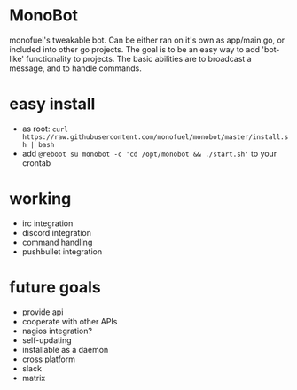 # MonoBot

monofuel's tweakable bot. Can be either ran on it's own as app/main.go, or included into other go projects. The goal is to be an easy way to add 'bot-like' functionality to projects. The basic abilities are to broadcast a message, and to handle commands.

# easy install
- as root: `curl https://raw.githubusercontent.com/monofuel/monobot/master/install.sh | bash`
- add `@reboot su monobot -c 'cd /opt/monobot && ./start.sh'` to your crontab

# working
- irc integration
- discord integration
- command handling
- pushbullet integration

# future goals
- provide api
- cooperate with other APIs
- nagios integration?
- self-updating
- installable as a daemon
- cross platform
- slack
- matrix